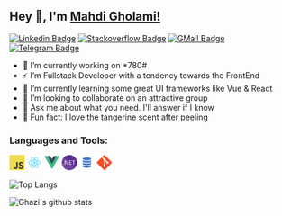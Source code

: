 ## Hey 👋, I'm [Mahdi Gholami!](https://github.com/devgholami/)

[![Linkedin Badge](https://img.shields.io/badge/-LinkedIn-0e76a8?style=flat-round&logo=Linkedin&logoColor=white)](https://www.linkedin.com/in/mahdi-gholami/
)
[![Stackoverflow Badge](https://img.shields.io/badge/StackOverflow-eeeeee?style=flat-round&logo=stackoverflow&logoColor=orange)]()
[![GMail Badge](https://img.shields.io/badge/-Gmail-red?style=flat-round&logo=gmail&logoColor=white)](mailto:mgh7193@gmail.com)
[![Telegram Badge](https://img.shields.io/badge/-Telegram-0088cc?style=flat-round&logo=Telegram&logoColor=white)](https://t.me/mgh7071)

- 🔭 I’m currently working on *780#
- ⚡ I’m Fullstack Developer with a tendency towards the FrontEnd
- 🚀 I’m currently learning some great UI frameworks like Vue & React 
- 👯 I’m looking to collaborate on an attractive group
- 💬 Ask me about what you need. I'll answer if I know
- 🌱 Fun fact: I love the tangerine scent after peeling

### Languages and Tools:

<code><img height="27" src="https://raw.githubusercontent.com/github/explore/80688e429a7d4ef2fca1e82350fe8e3517d3494d/topics/javascript/javascript.png" alt="javascript"></code>
<code><img height="27" src="https://raw.githubusercontent.com/github/explore/80688e429a7d4ef2fca1e82350fe8e3517d3494d/topics/react/react.png" alt="react"></code>
<code><img height="27" src="https://raw.githubusercontent.com/github/explore/80688e429a7d4ef2fca1e82350fe8e3517d3494d/topics/vue/vue.png" alt="vue"></code>
<code><img height="27" src="https://raw.githubusercontent.com/github/explore/80688e429a7d4ef2fca1e82350fe8e3517d3494d/topics/dotnet/dotnet.png" alt="C#"></code>
<code><img height="27" src="https://raw.githubusercontent.com/github/explore/80688e429a7d4ef2fca1e82350fe8e3517d3494d/topics/sql/sql.png" alt="sql"></code>
<code><img height="27" src="https://raw.githubusercontent.com/devicons/devicon/master/icons/git/git-original.svg" alt="git"></code>

<!--
<code><img height="25" src="https://raw.githubusercontent.com/github/explore/80688e429a7d4ef2fca1e82350fe8e3517d3494d/topics/sass/sass.png" alt="sass"></code>
-->

![Top Langs](https://github-readme-stats.vercel.app/api/top-langs/?username=devgholami&layout=compact&theme=vue&hide_border=true)

![Ghazi's github stats](https://github-readme-stats.vercel.app/api?username=devgholami&show_icons=true&hide_border=true&theme=vue)
